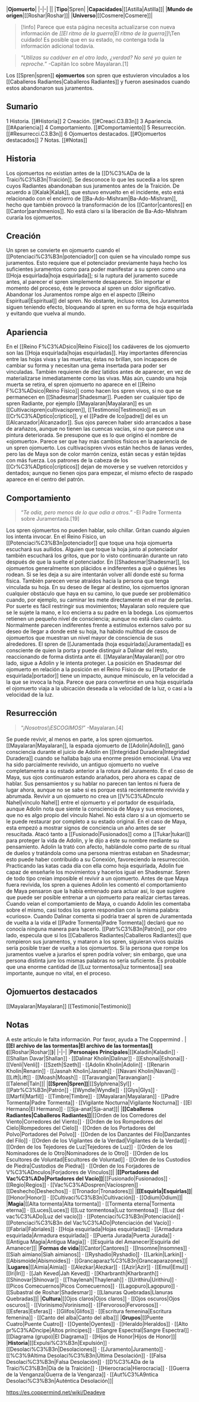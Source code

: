 

|**Ojomuerto**|
|-|-|
||
|**Tipo**|Spren|
|**Capacidades**|[[Astilla\|Astilla]]|
|**Mundo de origen**|[[Roshar\|Roshar]]|
|**Universo**|[[Cosmere\|Cosmere]]|

> [!info] Parece que esta página necesita actualizarse con nueva información de *[[El ritmo de la guerra\|El ritmo de la guerra]]*!¡Ten cuidado! Es posible que en su estado, no contenga toda la información adicional todavía.

>“*Utilizas su cadáver en el otro lado, ¿verdad? No seré yo quien te reproche.*”
\-Capitán Ico sobre Mayalaran.[1]


Los [[Spren\|spren]] **ojomuertos** son spren que estuvieron vinculados a los [[Caballeros Radiantes\|Caballeros Radiantes]] y fueron asesinados cuando estos abandonaron sus juramentos.


## Sumario

1 Historia. [[#Historia]] 
2 Creación. [[#Creaci.C3.B3n]] 
3 Apariencia. [[#Apariencia]] 
4 Comportamiento. [[#Comportamiento]] 
5 Resurrección. [[#Resurrecci.C3.B3n]] 
6 Ojomuertos destacados. [[#Ojomuertos destacados]] 
7 Notas. [[#Notas]] 


## Historia
Los ojomuertos no existían antes de la [[D%C3%ADa de la Traici%C3%B3n\|Traición]]. Se desconoce lo que les sucedía a los spren cuyos Radiantes abandonaban sus juramentos antes de la Traición. De acuerdo a [[Kalak\|Kalak]], que estuvo envuelto en el incidente, esto está relacionado con el encierro de [[Ba-Ado-Mishram\|Ba-Ado-Mishram]], hecho que también provocó la transformación de los [[Cantor\|cantores]] en [[Cantor\|parshmenios]]. No está claro si la liberación de Ba-Ado-Mishram curaría los ojomuertos.

## Creación
Un spren se convierte en ojomuerto cuando el [[Potenciaci%C3%B3n\|potenciador]] con quien se ha vinculado rompe sus juramentos. Esto requiere que el potenciador previamente haya hecho los suficientes juramentos como para poder manifestar a su spren como una [[Hoja esquirlada\|hoja esquirlada]]; si la ruptura del juramento sucede antes, al parecer el spren simplemente desaparece. Sin importar el momento del proceso, éste le provoca al spren un dolor significativo.
Abandonar los Juramentos rompe algo en el aspecto [[Reino Espiritual\|Espiritual]] del spren. No obstante, incluso rotos, los Juramentos siguen teniendo efecto, bloqueando al spren en su forma de hoja esquirlada y evitando que vuelva al mundo.

## Apariencia
En el [[Reino F%C3%ADsico\|Reino Físico]] los cadáveres de los ojomuerto son las [[Hoja esquirlada\|hojas esquirladas]]. Hay importantes diferencias entre las hojas vivas y las muertas; éstas no brillan, son incapaces de cambiar su forma y necesitan una gema insertada para poder ser vinculadas. También requieren de diez latidos antes de aparecer, en vez de materializarse inmediatamente como las vivas. Más aún, cuando una hoja muerta se retira, el spren ojomuerto no aparece en el [[Reino F%C3%ADsico\|Reino Físico]] como hacen los spren vivos, si no que se permanecen en [[Shadesmar\|Shadesmar]].
Pueden ser cualquier tipo de spren Radiante, por ejemplo [[Mayalaran\|Mayalaran]] es un [[Cultivacispren\|cultivacispren]], [[Testimonio\|Testimonio]] es un [[Cr%C3%ADptico\|críptico]], y el [[Padre de Ico\|padre]] del  es un [[Alcanzador\|Alcanzador]]. Sus ojos parecen haber sido arrancados a base de arañazos, aunque no tienen las cuencas vacías, si no que parece una pintura deteriorada. Se presupone que es lo que originó el nombre de «ojomuerto».
Parece ser que hay más cambios físicos en la apariencia de un spren ojomuerto. Los cultivacispren vivos están hechos de lianas verdes, pero las de Maya son de color marrón ceniza, están secas y están tejidas con más fuerza. Los patrones de la cabeza de los [[Cr%C3%ADptico\|crípticos]] dejan de moverse y se vuelven retorcidos y dentados; aunque no tienen ojos para empezar, el mismo efecto de raspado aparece en el centro del patrón.

## Comportamiento
>“*Te odia, pero menos de lo que odia a otros.*”
\-El Padre Tormenta sobre Juramentada.[19]


Los spren ojomuertos no pueden hablar, solo chillar. Gritan cuando alguien los intenta invocar. En el Reino Físico, un [[Potenciaci%C3%B3n\|potenciador]] que toque una hoja ojomuerta escuchará sus aullidos. Alguien que toque la hoja junto al potenciador también escuchará los gritos, que por lo visto continuarán durante un rato después de que la suelte el potenciador.
En [[Shadesmar\|Shadesmar]], los ojomuertos generalmente son plácidos e indiferentes a qué o quiénes les rodean. Si se les deja a su aire intentarán volver allí donde esté su forma física. También parecen verse atraídos hacia la persona que tenga vinculada su hoja. En su deseo de llegar al destino, los ojomuertos ignoran cualquier obstáculo que haya en su camino, lo que puede ser problemático cuando, por ejemplo, su caminar les mete directamente en el mar de perlas. Por suerte es fácil restringir sus movimientos; Mayalaran solo requiere que se le sujete la mano, e Ico encierra a su padre en la bodega.
Los ojomuertos retienen un pequeño nivel de consciencia; aunque no está claro cuánto. Normalmente parecen indiferentes frente a estímulos externos salvo por su deseo de llegar a donde esté su hoja, ha habido multitud de casos de ojomuertos que muestran un nivel mayor de consciencia de sus alrededores. El spren de [[Juramentada (hoja esquirlada)\|Juramentada]] es consciente de quien la porta y puede distinguir a Dalinar del resto, reaccionando de forma distinta ante él. [[Mayalaran\|Mayalaran]] por otro lado, sigue a Adolin y le intenta proteger.
La posición en Shadesmar del ojomuerto en relación a la posición en el Reino Físico de su [[Portador de esquirlada\|portador]] tiene un impacto, aunque minúsculo, en la velocidad a la que se invoca la hoja. Parece que para convertirse en una hoja esquirlada el ojomuerto viaja a la ubicación deseada a la velocidad de la luz, o casi a la velocidad de la luz.

## Resurrección
>“*¡Nosotros!¡ESCOGIMOS!*”
\-Mayalaran.[4]


Se puede revivir, al menos en parte, a los spren ojomuertos. [[Mayalaran\|Mayalaran]], la espada ojomuerto de [[Adolin\|Adolin]], ganó consciencia durante el juicio de Adolin en [[Integridad Duradera\|Integridad Duradera]] cuando se hallaba bajo una enorme presión emocional.
Una vez ha sido parcialmente revivido, un antiguo ojomuerto no vuelve completamente a su estado anterior a la rotura del Juramento. En el caso de Maya, sus ojos continuaron estando arañados, pero ahora es capaz de hablar. Sus pensamientos y su hablar no parecen tan lentos ni fuera de lugar ahora, aunque no se sabe si es porque está recientemente revivida y abrumada. Revivir a un ojomuerto no crea un [[V%C3%ADnculo Nahel\|vínculo Nahel]] entre el ojomuerto y el portador de esquirlada, aunque Adolin nota que siente la consciencia de Maya y sus emociones, que no es algo propio del vínculo Nahel. No está claro si a un ojomuerto se le puede restaurar por completo a su estado original.
En el caso de Maya, esta empezó a mostrar signos de conciencia un año antes de ser resucitada. Atacó tanto a [[Fusionado\|Fusionados]] como a [[Tukar\|tukari]] para proteger la vida de Adolin, y le dijo a éste su nombre mediante su pensamiento. Adolin la trató con afecto, hablándole como parte de su ritual de duelos y tratándola como una persona mientras estaban en Shadesmar; esto puede haber contribuido a su Conexión, favoreciendo la resurrección. Practicando las katas cada día con ella como hoja esquirlada, Adolin fue capaz de enseñarle los movimientos y hacerlos igual en Shadesmar.
Spren de todo tipo creían imposible el revivir a un ojomuerto. Antes de que Maya fuera revivida, los spren a quienes Adolin les comentó el comportamiento de Maya pensaron que la había entrenado para actuar así, lo que sugiere que puede ser posible entrenar a un ojomuerto para realizar ciertas tareas. Cuando veían el comportamiento de Maya, o cuando Adolin les comentaba sobre el mismo, casi todos los spren respondían con la misma palabra: «curioso». Cuando Dalinar comenta si podría traer al spren de Juramentada de vuelta a la vida el [[Padre Tormenta\|Padre Tormenta]] declaró que no conocía ninguna manera para hacerlo. [[Patr%C3%B3n\|Patrón]], por otro lado, especula que si los [[Caballeros Radiantes\|Caballeros Radiantes]] que rompieron sus juramentos, y mataron a los spren, siguieran vivos quizás sería posible traer de vuelta a los ojomuertos. Si la persona que rompe los juramentos vuelve a jurarlos el spren podría volver; sin embargo, que una persona distinta jure los mismas palabras no sería suficiente. Es probable que una enorme cantidad de [[Luz tormentosa\|luz tormentosa]] sea importante, aunque no vital, en el proceso.

## Ojomuertos destacados
[[Mayalaran\|Mayalaran]]
[[Testimonio\|Testimonio]]
## Notas

A este artículo le falta información. Por favor, ayuda a The Coppermind .
|**[[El archivo de las tormentas\|El archivo de las tormentas]] (**[[Roshar\|Roshar]]**)**|
|-|-|
|**Personajes Principales**|[[Kaladin\|Kaladin]] · [[Shallan Davar\|Shallan]] · [[Dalinar Kholin\|Dalinar]] · [[Eshonai\|Eshonai]] · [[Venli\|Venli]] · [[Szeth\|Szeth]] · [[Adolin Kholin\|Adolin]] · [[Renarin Kholin\|Renarin]] · [[Jasnah Kholin\|Jasnah]] · [[Navani Kholin\|Navani]] · [[Lift\|Lift]] · [[Moash\|Moash]] · [[Taravangian\|Taravangian]] · [[Talenel\|Taln]]|
|**[[Spren\|Spren]]**|[[Sylphrena\|Syl]] · [[Patr%C3%B3n\|Patrón]] · [[Wyndle\|Wyndle]] · [[Glys\|Glys]] · [[Marfil\|Marfil]] · [[Timbre\|Timbre]] · [[Mayalaran\|Mayalaran]] · [[Padre Tormenta\|Padre Tormenta]] · [[Vigilante Nocturna\|Vigilante Nocturna]] · [[El Hermano\|El Hermano]] · [[Sja-anat\|Sja-anat]]|
|**[[Caballeros Radiantes\|Caballeros Radiantes]]**|[[Orden de los Corredores del Viento\|Corredores del Viento]] · [[Orden de los Rompedores del Cielo\|Rompedores del Cielo]] · [[Orden de los Portadores del Polvo\|Portadores del Polvo]] · [[Orden de los Danzantes del Filo\|Danzantes del Filo]] · [[Orden de los Vigilantes de la Verdad\|Vigilantes de la Verdad]] · [[Orden de los Tejedores de Luz\|Tejedores de Luz]] · [[Orden de los Nominadores de lo Otro\|Nominadores de lo Otro]] · [[Orden de los Escultores de Voluntad\|Escultores de Voluntad]] · [[Orden de los Custodios de Piedra\|Custodios de Piedra]] · [[Orden de los Forjadores de V%C3%ADnculos\|Forjadores de Vínculos]]|
|**[[Portadores del Vac%C3%ADo\|Portadores del Vacío]]**|[[Fusionado\|Fusionados]] · [[Regio\|Regios]] · [[Vac%C3%ADospren\|Vacíospren]] · [[Deshecho\|Deshechos]] · [[Tronador\|Tronadores]]|
|**[[Esquirla\|Esquirlas]]**|[[Honor\|Honor]] · [[Cultivaci%C3%B3n\|Cultivación]] · [[Odium\|Odium]]|
|**Magia**|[[Alta tormenta\|Alta tormenta]] · [[Tormenta eterna\|Tormenta eterna]] · [[Luces\|Luces]] ([[Luz tormentosa\|Luz tormentosa]] · [[Luz del vac%C3%ADo\|Luz del vacío]]) · [[Potenciaci%C3%B3n\|Potenciación]] · [[Potenciaci%C3%B3n del Vac%C3%ADo\|Potenciación del Vacío]] · [[Fabrial\|Fabriales]] · [[Hoja esquirlada\|Hojas esquirladas]] · [[Armadura esquirlada\|Armadura esquirlada]] · [[Puerta Jurada\|Puerta Jurada]] · [[Antigua Magia\|Antigua Magia]] · [[Esquirla del Amanecer\|Esquirla del Amanecer]]|
|**Formas de vida**|[[Cantor\|Cantores]] · [[Insomne\|Insomnes]] · [[Siah aimiano\|Siah aimianos]] · [[Ryshadio\|Ryshadio]] · [[Larkin\|Larkin]] · [[Abismoide\|Abismoides]] · [[Grancaparaz%C3%B3n\|Grancaparazones]]|
|**Lugares**|[[Aimia\|Aimia]] · [[Alezkar\|Alezkar]] · [[Azir\|Azir]] · [[Emul\|Emul]] · [[Iri\|Iri]] · [[Jah Keved\|Jah Keved]] · [[Kharbranth\|Kharbranth]] · [[Shinovar\|Shinovar]] · [[Thaylenah\|Thaylenah]] · [[Urithiru\|Urithiru]] · [[Picos Comecuernos\|Picos Comecuernos]] · [[Lagopuro\|Lagopuro]] · [[Subastral de Roshar\|Shadesmar]] · [[Llanuras Quebradas\|Llanuras Quebradas]]|
|**Cultura**|[[Ojos claros\|Ojos claros]] · [[Ojos oscuros\|Ojos oscuros]] · [[Vorinismo\|Vorinismo]] · [[Fervoroso\|Fervorosos]] · [[Esferas\|Esferas]] · [[Glifos\|Glifos]] · [[Escritura femenina\|Escritura femenina]] · [[Canto del alba\|Canto del alba]]|
|**Grupos**|[[Puente Cuatro\|Puente Cuatro]] · [[Oyente\|Oyentes]] · [[Heraldo\|Heraldos]] · [[Alto pr%C3%ADncipe\|Altos príncipes]] · [[Sangre Espectral\|Sangre Espectral]] · [[Diagrama (grupo)\|El Diagrama]] · [[Hijos de Honor\|Hijos de Honor]]|
|**Historia**|[[Expulsi%C3%B3n\|Expulsión]] · [[Desolaci%C3%B3n\|Desolaciones]] · [[Juramento\|Juramento]] · [[%C3%9Altima Desolaci%C3%B3n\|Última Desolación]] · [[Falsa Desolaci%C3%B3n\|Falsa Desolación]] · [[D%C3%ADa de la Traici%C3%B3n\|Día de la Traición]] · [[Hierocracia\|Hierocracia]] · [[Guerra de la Venganza\|Guerra de la Venganza]] · [[Aut%C3%A9ntica Desolaci%C3%B3n\|Auténtica Desolación]]|



https://es.coppermind.net/wiki/Deadeye